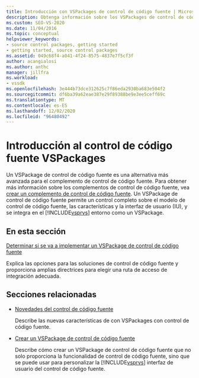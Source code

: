 ```yaml
---
title: Introducción con VSPackages de control de código fuente | Microsoft Docs
description: Obtenga información sobre los VSPackages de control de código fuente en Visual Studio y cómo son una alternativa más avanzada a los complementos de control de código fuente.
ms.custom: SEO-VS-2020
ms.date: 11/04/2016
ms.topic: conceptual
helpviewer_keywords:
- source control packages, getting started
- getting started, source control packages
ms.assetid: 049c68f4-a041-4f24-8575-4837e7f5cf3f
author: acangialosi
ms.author: anthc
manager: jillfra
ms.workload:
- vssdk
ms.openlocfilehash: 3e444b73dce312625c7f86eda2930ba683e504f2
ms.sourcegitcommit: df6ba39a62eae387e29f89388be9e3ee5ceff69c
ms.translationtype: MT
ms.contentlocale: es-ES
ms.lasthandoff: 12/02/2020
ms.locfileid: "96480492"
---
```

# <a name="get-started-with-source-control-vspackages"></a>Introducción al control de código fuente VSPackages

Un VSPackage de control de código fuente es una alternativa más avanzada para el complemento de control de código fuente. Para obtener más información sobre los complementos de control de código fuente, vea [crear un complemento de control de código fuente](../../extensibility/internals/creating-a-source-control-plug-in.md). Un VSPackage de control de código fuente permite un control completo sobre el modelo de control de código fuente, las características y la interfaz de usuario (IU), y se integra en el [!INCLUDE[vsprvs](../../code-quality/includes/vsprvs_md.md)] entorno como un VSPackage.

## <a name="in-this-section"></a>En esta sección

[Determinar si se va a implementar un VSPackage de control de código fuente](../../extensibility/internals/determining-whether-to-implement-a-source-control-vspackage.md)

Explica las opciones para las soluciones de control de código fuente y proporciona amplias directrices para elegir una ruta de acceso de integración adecuada.

## <a name="related-sections"></a>Secciones relacionadas

- [Novedades del control de código fuente](../../extensibility/internals/what-s-new-in-source-control.md)

   Describe las nuevas características de con VSPackages con control de código fuente.

- [Crear un VSPackage de control de código fuente](../../extensibility/internals/creating-a-source-control-vspackage.md)

   Describe cómo crear un VSPackage de control de código fuente que no solo proporciona la funcionalidad de control de código fuente, sino que se puede usar para personalizar la [!INCLUDE[vsprvs](../../code-quality/includes/vsprvs_md.md)] interfaz de usuario del control de código fuente.
